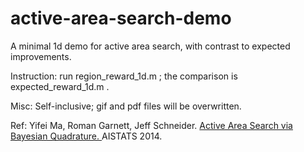 # active-area-search-demo
A minimal 1d demo for active area search, with contrast to expected improvements.

Instruction: run region_reward_1d.m ; the comparison is expected_reward_1d.m .

Misc: Self-inclusive; gif and pdf files will be overwritten. 

Ref: Yifei Ma, Roman Garnett, Jeff Schneider. [Active Area Search via Bayesian Quadrature. ](http://www.jmlr.org/proceedings/papers/v33/ma14.pdf) AISTATS 2014.


